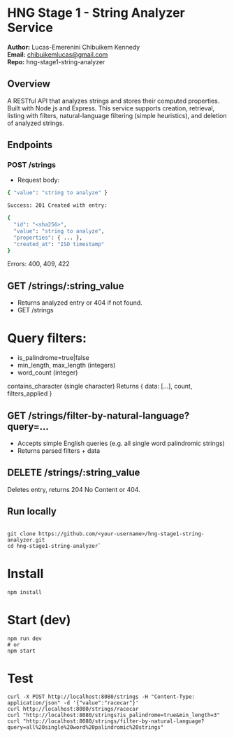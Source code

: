 # HNG Stage 1 - String Analyzer Service

**Author:** Lucas-Emerenini Chibuikem Kennedy  
**Email:** chibuikemlucas@gmail.com  
**Repo:** hng-stage1-string-analyzer

## Overview
A RESTful API that analyzes strings and stores their computed properties. Built with Node.js and Express. This service supports creation, retrieval, listing with filters, natural-language filtering (simple heuristics), and deletion of analyzed strings.

## Endpoints

### POST /strings
- Request body:
```bash
{ "value": "string to analyze" }

Success: 201 Created with entry:

{
  "id": "<sha256>",
  "value": "string to analyze",
  "properties": { ... },
  "created_at": "ISO timestamp"
}
```

Errors: 400, 409, 422

## GET /strings/:string_value
- Returns analyzed entry or 404 if not found.
- GET /strings

# Query filters:
- is_palindrome=true|false
- min_length, max_length (integers)
- word_count (integer)

contains_character (single character)
Returns { data: [...], count, filters_applied }

## GET /strings/filter-by-natural-language?query=...
- Accepts simple English queries (e.g. all single word palindromic strings)
- Returns parsed filters + data

## DELETE /strings/:string_value
Deletes entry, returns 204 No Content or 404.

## Run locally

```Clone repo

git clone https://github.com/<your-username>/hng-stage1-string-analyzer.git
cd hng-stage1-string-analyzer`
```

# Install

```
npm install
```

# Start (dev)
```
npm run dev
# or
npm start
```


# Test
```
curl -X POST http://localhost:8080/strings -H "Content-Type: application/json" -d '{"value":"racecar"}'
curl http://localhost:8080/strings/racecar
curl "http://localhost:8080/strings?is_palindrome=true&min_length=3"
curl "http://localhost:8080/strings/filter-by-natural-language?query=all%20single%20word%20palindromic%20strings"
```

